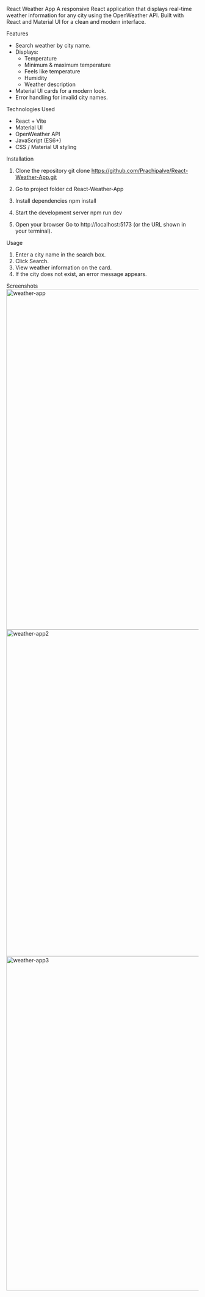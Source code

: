 React Weather App
A responsive React application that displays real-time weather information for any city using the OpenWeather API. Built with React and Material UI for a clean and modern interface.

Features
- Search weather by city name.
- Displays:
    - Temperature
    - Minimum & maximum temperature
    - Feels like temperature
    - Humidity
    - Weather description
- Material UI cards for a modern look.
- Error handling for invalid city names.

Technologies Used
- React + Vite
- Material UI
- OpenWeather API
- JavaScript (ES6+)
- CSS / Material UI styling

Installation

1. Clone the repository
git clone https://github.com/Prachipalve/React-Weather-App.git

2. Go to project folder
cd React-Weather-App

3. Install dependencies
npm install

4. Start the development server
npm run dev


5. Open your browser
Go to http://localhost:5173 (or the URL shown in your terminal).


Usage

1. Enter a city name in the search box.
2. Click Search.
3. View weather information on the card.
4. If the city does not exist, an error message appears.

Screenshots
<img width="1063" height="892" alt="weather-app" src="https://github.com/user-attachments/assets/f82066fe-a5b9-4d7a-865b-c3d3fe47f3a8" />
<img width="817" height="856" alt="weather-app2" src="https://github.com/user-attachments/assets/cfd52bd6-b4eb-4955-813a-408295db5b77" />
<img width="758" height="876" alt="weather-app3" src="https://github.com/user-attachments/assets/8996418b-6e4a-4ec6-abbe-9845243106cb" />
